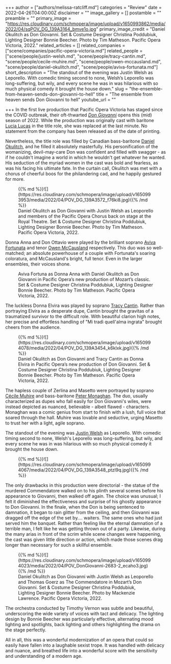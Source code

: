 +++
author = ["authors/melissa-ratcliff.md"]
categories = "Review"
date = 2022-04-26T04:00:00Z
disclaimer = ""
image_gallery = []
postamble = ""
preamble = ""
primary_image = "https://res.cloudinary.com/schmopera/image/upload/v1650993862/media/2022/04/sqPOV_DG_139A3164_bmve1o.jpg"
primary_image_credit = "Daniel Okulitch as Don Giovanni. Set & Costume Designer Christina Poddubiuk, Lighting Designer Bonnie Beecher. Photo by Tim Matheson. Pacific Opera Victoria, 2022."
related_articles = []
related_companies = ["scene/companies/pacific-opera-victoria.md"]
related_people = ["scene/people/justin-welsh.md", "scene/people/tracy-cantin.md", "scene/people/cecile-muhire.md", "scene/people/owen-mccausland.md", "scene/people/daniel-okulitch.md", "scene/people/aviva-fortunata.md"]
short_description = "The standout of the evening was Justin Welsh as Leporello. With comedic timing second to none, Welsh’s Leporello was long-suffering, but wily, and every scene he was in was hilarious with so much physical comedy it brought the house down."
slug = "the-ensemble-from-heaven-sends-don-giovanni-to-hell"
title = "The ensemble from heaven sends Don Giovanni to hell"
youtube_url = ""

+++
In the first live production that Pacific Opera Victoria has staged since the COVID outbreak, their oft-thwarted [_Don Giovanni_](https://pacificopera.ca/event/don-giovanni/) opens this (mid) season of 2022. While the production was originally cast with baritone [Lucia Lucas](https://www.lucialucas.com/) in the title role, she was replaced at the last minute. No statement from the company has been released as of the date of printing.

Nevertheless, the title role was filled by Canadian bass-baritone [Daniel Okulitch](/talking-with-singers-daniel-okulitch/), and he filled it absolutely masterfully. His personification of the womanizing, devil-may-care Don was confident and filled with swagger - as if he couldn't imagine a world in which he wouldn't get whatever he wanted. His seduction of the myriad women in the cast was bold and fearless, as was his facing his ultimate fate. In the curtain call, Okulitch was met with a chorus of cheerful boos for the philandering cad, and he happily gestured for more.

<figure data-type="image">{{% md %}}![](https://res.cloudinary.com/schmopera/image/upload/v1650993953/media/2022/04/POV_DG_139A3572_f76ki8.jpg){{% /md %}}

<figcaption>Daniel Okulitch as Don Giovanni with Justin Welsh as Leoporello and members of the Pacific Opera Chorus back on stage at the Royal Theatre. Set & Costume Designer Christina Poddubiuk, Lighting Designer Bonnie Beecher. Photo by Tim Matheson. Pacific Opera Victoria, 2022.</figcaption>  
</figure>

Donna Anna and Don Ottavio were played by the brilliant soprano [Aviva Fortunata](/scene/people/aviva-fortunata/) and tenor [Owen McCausland](/scene/people/owen-mccausland/) respectively. This duo was so well-matched; an absolute powerhouse of a couple with Fortunata's soaring coloratura, and McCausland's bright, full tenor. Even in the larger ensembles, their voices shone.

<figure data-type="image"{{% md %}}![](https://res.cloudinary.com/schmopera/image/upload/v1650994194/media/2022/04/POV_DG_139A3059_zvejju.jpg){{% /md %}}

<figcaption>Aviva Fortuna as Donna Anna with Daniel Okulitch as Don Giovanni in Pacific Opera’s new production of Mozart’s classic. Set & Costume Designer Christina Poddubiuk, Lighting Designer Bonnie Beecher. Photo by Tim Matheson. Pacific Opera Victoria, 2022.</figcaption>  
</figure>

The luckless Donna Elvira was played by soprano [Tracy Cantin](/scene/people/tracy-cantin/). Rather than portraying Elvira as a desperate dupe, Cantin brought the gravitas of a traumatized survivor to the difficult role. With beautiful clarion high notes, her precise and effortless handling of "Mi tradì quell'alma ingrata" brought cheers from the audience.

<figure data-type="image">{{% md %}}![](https://res.cloudinary.com/schmopera/image/upload/v1650994078/media/2022/04/POV_DG_139A3454_k6klxk.jpg){{% /md %}}

<figcaption>Daniel Okulitch as Don Giovanni and Tracy Cantin as Donna Elvira in Pacific Opera’s new production of Don Giovanni. Set & Costume Designer Christina Poddubiuk, Lighting Designer Bonnie Beecher. Photo by Tim Matheson. Pacific Opera Victoria, 2022.</figcaption>  
</figure>

The hapless couple of Zerlina and Masetto were portrayed by soprano [Cécile Muhire](/scene/people/cecile-muhire/) and bass-baritone [Peter Monaghan](https://pacificopera.ca/person/peter-monaghan/). The duo, usually characterized as dupes who fall easily for Don Giovanni's wiles, were instead depicted as nuanced, believable - albeit flawed - characters. Monaghan was a comic genius from start to finish with a lush, full voice that soared through the hall. Muhire was lovable and seductive, urging Masetto to trust her with a light, agile soprano.

The standout of the evening was [Justin Welsh](/scene/people/justin-welsh/) as Leporello. With comedic timing second to none, Welsh's Leporello was long-suffering, but wily, and every scene he was in was hilarious with so much physical comedy it brought the house down.

<figure data-type="image">{{% md %}}![](https://res.cloudinary.com/schmopera/image/upload/v1650994067/media/2022/04/POV_DG_139A3548_ptzl9q.jpg){{% /md %}}

<figcaption></figcaption>  
</figure>

The only drawbacks in this production were directorial - the statue of the murdered Commendatore walked on to his plinth several scenes before his appearance to Giovanni, then walked off again. The choice was unusual; I felt it diminished the effectiveness and surprise of his ghostly appearance to Don Giovanni. In the finale, when the Don is being sentenced to damnation, it began to rain glitter from the ceiling, and then Giovanni was dragged off the edge of the set by…. waiters. The same ones who had just served him the banquet. Rather than feeling like the eternal damnation of a terrible man, I felt like he was getting thrown out of a party. Likewise, during the many arias in front of the scrim while scene changes were happening, the cast was given little direction or action, which made those scenes drag longer than necessary for such a skillful ensemble.

<figure data-type="image">{{% md %}}![](https://res.cloudinary.com/schmopera/image/upload/v1650994023/media/2022/04/POV_DonGiovanni-2683-2_ecaho3.jpg){{% /md %}}

<figcaption>Daniel Okulitch as Don Giovanni with Justin Welsh as Leoporello and Thomas Goerz as The Commendatore in Mozart’s Don Giovanni. Set & Costume Designer Christina Poddubiuk, Lighting Designer Bonnie Beecher. Photo by Mackenzie Lawrence. Pacific Opera Victoria, 2022.</figcaption>  
</figure>

The orchestra conducted by Timothy Vernon was subtle and beautiful, underscoring the wide variety of voices with tact and delicacy. The lighting design by Bonnie Beecher was particularly effective, alternating mood lighting and spotlights, back lighting and others highlighting the drama on the stage perfectly.

All in all, this was a wonderful modernization of an opera that could so easily have fallen into a laughable sexist trope. It was handled with delicacy and nuance, and breathed life into a wonderful score with the sensitivity and understanding of a modern age.